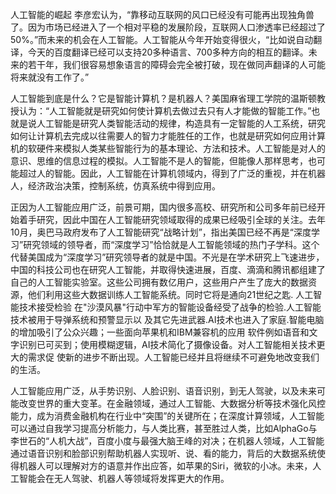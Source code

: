 						
人工智能的崛起
李彦宏认为，“靠移动互联网的风口已经没有可能再出现独角兽了。因为市场已经进入了一个相对平稳的发展阶段，互联网人口渗透率已经超过了50%。”而未来的机会在人工智能。人工智能从今年开始变得很火，“比如说自动翻译，今天的百度翻译已经可以支持20多种语言、700多种方向的相互的翻译。未来的若干年，我们很容易想象语言的障碍会完全被打破，现在做同声翻译的人可能将来就没有工作了。”

人工智能到底是什么？它是智能计算机？是机器人？美国麻省理工学院的温斯顿教授认为：“人工智能就是研究如何使计算机去做过去只有人才能做的智能工作。”也就是说人工智能是研究人类智能活动的规律，构造具有一定智能的人工系统，研究如何让计算机去完成以往需要人的智力才能胜任的工作，也就是研究如何应用计算机的软硬件来模拟人类某些智能行为的基本理论、方法和技术。人工智能是对人的意识、思维的信息过程的模拟。人工智能不是人的智能，但能像人那样思考，也可能超过人的智能。因此，人工智能在计算机领域内，得到了广泛的重视，并在机器人，经济政治决策，控制系统，仿真系统中得到应用。

正因为人工智能应用广泛，前景可期，国内很多高校、研究所和公司多年前已经开始着手研究，因此中国在人工智能研究领域取得的成果已经吸引全球的关注。去年10月，奥巴马政府发布了人工智能研究“战略计划”，指出美国已经不再是“深度学习”研究领域的领导者，而“深度学习”恰恰就是人工智能领域的热门子学科。这个代替美国成为“深度学习”研究领导者的就是中国。不光是在学术研究上飞速进步，中国的科技公司也在研究人工智能，并取得快速进展，百度、滴滴和腾讯都组建了自己的人工智能实验室。这些公司拥有数亿用户，这些用户产生了庞大的数据资源，他们利用这些大数据训练人工智能系统。同时它将是通向21世纪之匙. 人工智能技术接受检验 在"沙漠风暴"行动中军方的智能设备经受了战争的检验.人工智能技术被用于导弹系统和预警显示以 及其它先进武器.AI技术也进入了家庭.智能电脑的增加吸引了公众兴趣；一些面向苹果机和IBM兼容机的应用 软件例如语音和文字识别已可买到；使用模糊逻辑，AI技术简化了摄像设备。对人工智能相关技术更大的需求促 使新的进步不断出现。人工智能已经并且将继续不可避免地改变我们的生活。

人工智能应用广泛，从手势识别、人脸识别、语音识别，到无人驾驶，以及未来可能改变世界的重大变革。在金融领域，通过人工智能、大数据分析等技术强化风控能力，成为消费金融机构在行业中“突围”的关键所在；在深度计算领域，人工智能可以通过自我学习提高分析能力，与人类比赛，甚至胜过人类，比如AlphaGo与李世石的“人机大战”，百度小度与最强大脑王峰的对决；在机器人领域，人工智能通过语音识别和脸部识别帮助机器人实现听、说、看的能力，背后的大数据系统使得机器人可以理解对方的语意并作出应答，如苹果的Siri，微软的小冰。未来，人工智能会在无人驾驶、机器人等领域将发挥更大的作用。


